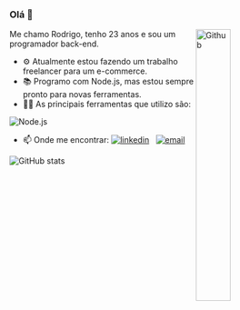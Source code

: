 ### Olá 👋

<img width="35%" align="right" alt="Github" src="https://user-images.githubusercontent.com/48678280/88862734-4903af80-d201-11ea-968b-9c939d88a37c.gif" />

Me chamo Rodrigo, tenho 23 anos e sou um programador back-end.

- ⚙  Atualmente estou fazendo um trabalho freelancer para um e-commerce.
- 📚 Programo com Node.js, mas estou sempre pronto para novas ferramentas.
- 👨‍💻 As principais ferramentas que utilizo são: 

![Node.js](https://img.icons8.com/color/48/000000/nodejs.png)


- 📫 Onde me encontrar:
[![linkedin](https://user-images.githubusercontent.com/25087769/87172072-530a5080-c2dc-11ea-8e2c-8ee4dbf3394b.png)](https://www.linkedin.com/in/rodrigocarmo97/) &nbsp;
[![email](https://user-images.githubusercontent.com/25087769/87174308-a4680f00-c2df-11ea-90b0-5fa1fa76d2f1.png)](mailto:roo.carmo@gmail.com)<br>


![GitHub stats](https://github-readme-stats.vercel.app/api?username=rodrigocarmo&show_icons=true)

